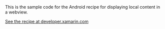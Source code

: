 This is the sample code for the Android recipe for displaying local content in a webview.

[See the recipe at developer.xamarin.com](http://developer.xamarin.com/recipes/android/controls/webview/load_local_content/)
